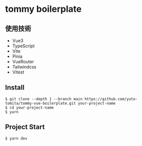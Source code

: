 # tommy boilerplate

## 使用技術
- Vue3
- TypeScript
- Vite
- Pinia
- VueRouter
- Tailwindcss
- Vitest

## Install

```
$ git clone --depth 1 --branch main https://github.com/yuto-tomita/tommy-vue-boilerplate.git your-project-name
$ cd your-project-name
$ yarn
```

## Project Start

```
$ yarn dev
```